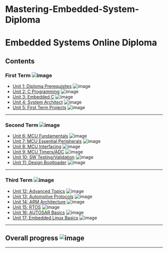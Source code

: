 # Mastering-Embedded-System-Diploma
# Embedded Systems Online Diploma

## Contents

### First Term ![image](https://progress-bar.dev/100/?title=Done)

- [Unit 1: Diploma Prerequisites](https://github.com/AhmedAliMohammed1/Mastering-Embedded-System-Diploma) ![image](https://progress-bar.dev/100/?title=No_Assignments&color=bababa)
- [Unit 2: C Programming](Unit%202%20C%20Programming) ![image](https://progress-bar.dev/100/)
- [Unit 3: Embedded C](Unit%203%20Embedded%20C) ![image](https://progress-bar.dev/100/)
- [Unit 4: System Architect](Unit%204) ![image](https://progress-bar.dev/100/)
- [Unit 5: First Term Projects](FIRST_TERM_project1) ![image](https://progress-bar.dev/100/)

---

### Second Term ![image](https://progress-bar.dev/100/?title=Done&color=ff00ff)

- [Unit 6: MCU Fundamentals](Unit6) ![image](https://progress-bar.dev/100/)
- [Unit 7: MCU Essential Peripherals](Unit7) ![image](https://progress-bar.dev/100/)
- [Unit 8: MCU Interfacing](Unit8) ![image](https://progress-bar.dev/100/)
- [Unit 9: MCU Timers/ADC](Unit9) ![image](https://progress-bar.dev/100/)
- [Unit 10: SW Testing/Validation](https://github.com/AhmedAliMohammed1/Mastering-Embedded-System-Diploma) ![image](https://progress-bar.dev/100/)
- [Unit 11: Design Bootloader](https://github.com/AhmedAliMohammed1/Mastering-Embedded-System-Diploma) ![image](https://progress-bar.dev/0/)

---

### Third Term ![image](https://progress-bar.dev/13/?title=inProgress&color=ff0000)

- [Unit 12: Advanced Topics]([https://github.com/adem-marangoz/embedded_system_online_diploma](https://github.com/AhmedAliMohammed1/Mastering-Embedded-System-Diploma)) ![image](https://progress-bar.dev/0/)
- [Unit 13: Automotive Protocols]([https://github.com/adem-marangoz/embedded_system_online_diploma](https://github.com/AhmedAliMohammed1/Mastering-Embedded-System-Diploma)) ![image](https://progress-bar.dev/0/)
- [Unit 14: ARM Architecture](Unit14_ARM_ASSEMBLY/ARM_ASSEMPLY) ![image](https://progress-bar.dev/30/)
- [Unit 15: RTOS](unit_15) ![image](https://progress-bar.dev/0/)
- [Unit 16: AUTOSAR Basics](https://github.com/adem-marangoz/embedded_system_online_diploma) ![image](https://progress-bar.dev/0/)
- [Unit 17: Embedded Linux Basics](https://github.com/adem-marangoz/embedded_system_online_diploma) ![image](https://progress-bar.dev/0/)

---

## Overall progress ![image](https://progress-bar.dev/2/?scale=3&title=Terms&suffix=&width=230&color=aa00ff)


---
